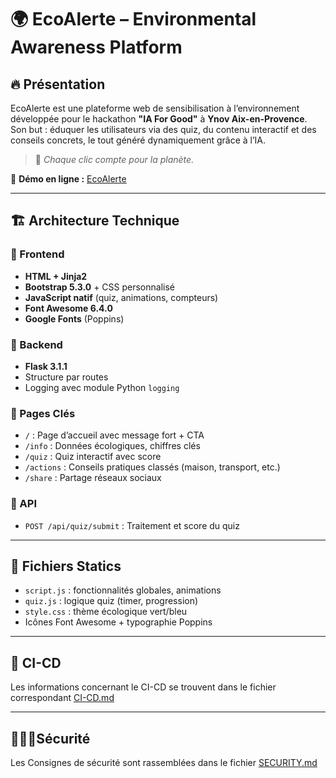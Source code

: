 # 🌍 EcoAlerte – Environmental Awareness Platform

## 🔥 Présentation

EcoAlerte est une plateforme web de sensibilisation à l’environnement développée pour le hackathon **"IA For Good"** à **Ynov Aix-en-Provence**.
Son but : éduquer les utilisateurs via des quiz, du contenu interactif et des conseils concrets, le tout généré dynamiquement grâce à l’IA.

> 🌱 *Chaque clic compte pour la planète.*

🔗 **Démo en ligne :** [EcoAlerte](https://eco-web-helper-carcazown.replit.app/)

---

## 🏗️ Architecture Technique

### 🎨 Frontend
- **HTML + Jinja2**
- **Bootstrap 5.3.0** + CSS personnalisé
- **JavaScript natif** (quiz, animations, compteurs)
- **Font Awesome 6.4.0**
- **Google Fonts** (Poppins)

### 🔧 Backend
- **Flask 3.1.1**
- Structure par routes
- Logging avec module Python `logging`

### 📄 Pages Clés
- `/` : Page d’accueil avec message fort + CTA
- `/info` : Données écologiques, chiffres clés
- `/quiz` : Quiz interactif avec score
- `/actions` : Conseils pratiques classés (maison, transport, etc.)
- `/share` : Partage réseaux sociaux

### 🔌 API
- `POST /api/quiz/submit` : Traitement et score du quiz

---

## 📂 Fichiers Statics

- `script.js` : fonctionnalités globales, animations
- `quiz.js` : logique quiz (timer, progression)
- `style.css` : thème écologique vert/bleu
- Icônes Font Awesome + typographie Poppins

---

## 🦾 CI-CD

Les informations concernant le CI-CD se trouvent dans le fichier correspondant [CI-CD.md](CI-CD.md)

---

## 👮🏻‍♂️Sécurité

Les Consignes de sécurité sont rassemblées dans le fichier [SECURITY.md](SECURITY.md)